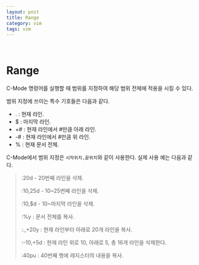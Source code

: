 ```yaml
---
layout: post
title: Range
category: vim
tags: vim
---
```


&nbsp;

# Range

C-Mode 명령어를 실행할 때 범위를 지정하여 해당 범위 전체에 적용을 시킬 수 있다.

범위 지정에 쓰이는 특수 기호들은 다음과 같다.

- . : 현재 라인.
- $ : 마지막 라인.
- +# : 현재 라인에서 #만큼 아래 라인.
- -# : 현재 라인에서 #만큼 위 라인.
- % : 현재 문서 전체.


C-Mode에서 범위 지정은 `시작위치,끝위치`와 같이 사용한다. 실제 사용 예는 다음과 같다.

> :20d - 20번째 라인을 삭제.
>
> :10,25d - 10~25번째 라인을 삭제.
>
> :10,$d - 10~마지막 라인을 삭제.
>
> :%y : 문서 전체를 복사.
>
> :.,+20y : 현재 라인부터 아래로 20개 라인을 복사.
>
> :-10,+5d : 현재 라인 위로 10, 아래로 5, 총 16개 라인을 삭제한다.
>
> :40pu : 40번째 행에 레지스터의 내용을 복사.


